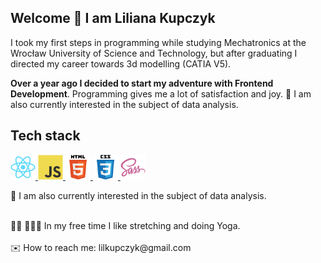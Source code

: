 ## Welcome 👋  **I am Liliana Kupczyk** 

I took my first steps in programming while studying Mechatronics at the Wrocław University of Science and Technology, but after graduating I directed my career towards 3d modelling (CATIA V5).

**Over a year ago I decided to start my adventure with Frontend Development**. Programming gives me a lot of satisfaction and joy. 
🌱 I am also currently interested in the subject of data analysis.


## Tech stack

<p align="left"> 
  <a href="https://react.dev" target="_blank" rel="noopener"> <img src="https://raw.githubusercontent.com/devicons/devicon/master/icons/react/react-original.svg" alt="react" width="40" height="40"/> </a>
  <a href="https://developer.mozilla.org/en-US/docs/Web/JavaScript" target="_blank" rel="noopener"> <img src="https://raw.githubusercontent.com/devicons/devicon/master/icons/javascript/javascript-original.svg" alt="javascript" width="40" height="40"/> </a> 
  <a href="https://developer.mozilla.org/en-US/docs/Web/HTML?retiredLocale=pl" target="_blank" rel="noopener"> <img src="https://raw.githubusercontent.com/devicons/devicon/master/icons/html5/html5-original-wordmark.svg" alt="html5" width="40" height="40"/> </a> 
  <a href="https://developer.mozilla.org/en-US/docs/Web/CSS?retiredLocale=pl" target="_blank" rel="noopener"> <img src="https://raw.githubusercontent.com/devicons/devicon/master/icons/css3/css3-original-wordmark.svg" alt="css3" width="40" height="40"/> </a> 
   <a href="https://sass-lang.com" target="_blank" rel="noopener"> <img src="https://raw.githubusercontent.com/devicons/devicon/master/icons/sass/sass-original.svg" alt="sass" width="40" height="40"/> </a>
 

🌱 I am also currently interested in the subject of data analysis.


<br> 
🤸‍♀️ 🧘🏼‍♀️ In my free time I like stretching and doing Yoga.
<br><br>
✉️ How to reach me: lilkupczyk@gmail.com
